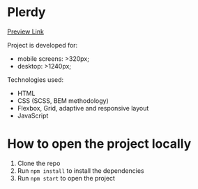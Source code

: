 # Plerdy
[Preview Link](https://alexanderkolomiiets.github.io/Plerdy_test_task/)

Project is developed for:

- mobile screens: >320px;
- desktop: >1240px;

Technologies used:

- HTML
- CSS (SCSS, BEM methodology)
- Flexbox, Grid, adaptive and responsive layout
- JavaScript

# How to open the project locally
1. Clone the repo
2. Run `npm install` to install the dependencies
3. Run `npm start` to open the project
